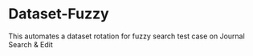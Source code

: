 # Dataset-Fuzzy
This automates a dataset rotation for fuzzy search test case on Journal Search &amp; Edit 
